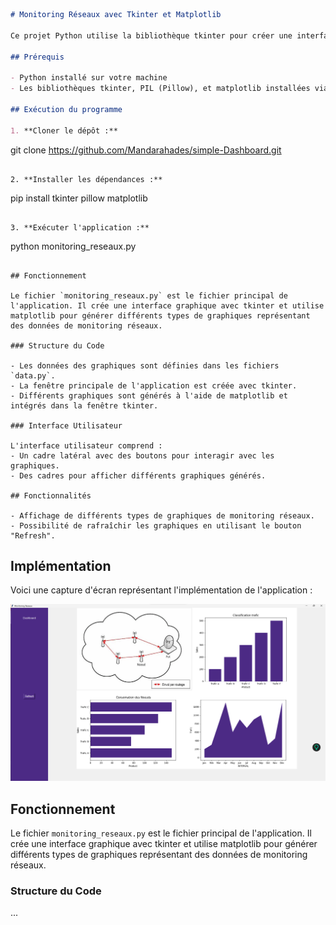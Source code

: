 

```markdown
# Monitoring Réseaux avec Tkinter et Matplotlib

Ce projet Python utilise la bibliothèque tkinter pour créer une interface graphique et matplotlib pour générer des graphiques représentant différentes données de monitoring réseaux.

## Prérequis

- Python installé sur votre machine
- Les bibliothèques tkinter, PIL (Pillow), et matplotlib installées via pip

## Exécution du programme

1. **Cloner le dépôt :**
   ```
   git clone https://github.com/Mandarahades/simple-Dashboard.git
   ```

2. **Installer les dépendances :**
   ```
   pip install tkinter pillow matplotlib
   ```

3. **Exécuter l'application :**
   ```
   python monitoring_reseaux.py
   ```

## Fonctionnement

Le fichier `monitoring_reseaux.py` est le fichier principal de l'application. Il crée une interface graphique avec tkinter et utilise matplotlib pour générer différents types de graphiques représentant des données de monitoring réseaux.

### Structure du Code

- Les données des graphiques sont définies dans les fichiers `data.py`.
- La fenêtre principale de l'application est créée avec tkinter.
- Différents graphiques sont générés à l'aide de matplotlib et intégrés dans la fenêtre tkinter.

### Interface Utilisateur

L'interface utilisateur comprend :
- Un cadre latéral avec des boutons pour interagir avec les graphiques.
- Des cadres pour afficher différents graphiques générés.

## Fonctionnalités

- Affichage de différents types de graphiques de monitoring réseaux.
- Possibilité de rafraîchir les graphiques en utilisant le bouton "Refresh".
```

## Implémentation

Voici une capture d'écran représentant l'implémentation de l'application :

![Implémentation](img.png)

## Fonctionnement

Le fichier `monitoring_reseaux.py` est le fichier principal de l'application. Il crée une interface graphique avec tkinter et utilise matplotlib pour générer différents types de graphiques représentant des données de monitoring réseaux.

### Structure du Code

...

